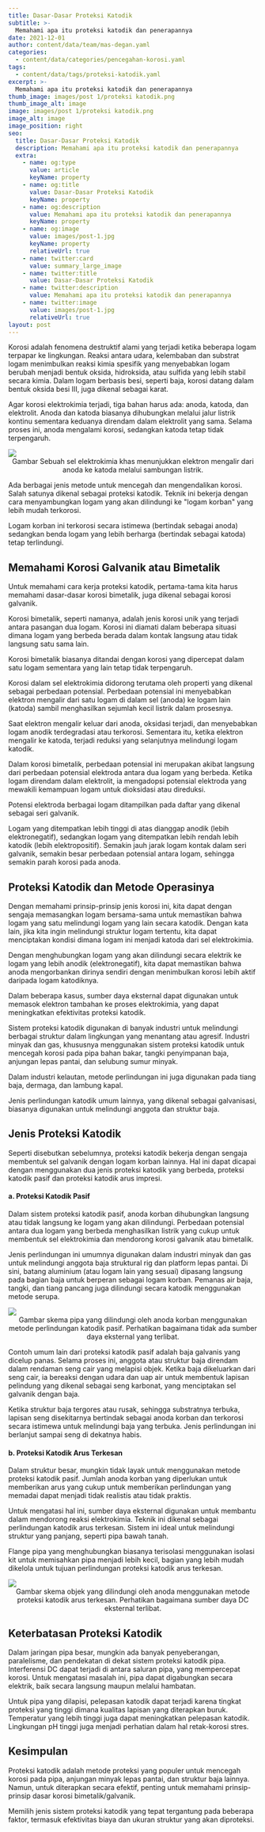 ```yaml
---
title: Dasar-Dasar Proteksi Katodik
subtitle: >-
  Memahami apa itu proteksi katodik dan penerapannya
date: 2021-12-01
author: content/data/team/mas-degan.yaml
categories:
  - content/data/categories/pencegahan-korosi.yaml
tags:
  - content/data/tags/proteksi-katodik.yaml
excerpt: >-
  Memahami apa itu proteksi katodik dan penerapannya
thumb_image: images/post 1/proteksi katodik.png
thumb_image_alt: image
image: images/post 1/proteksi katodik.png
image_alt: image
image_position: right
seo:
  title: Dasar-Dasar Proteksi Katodik
  description: Memahami apa itu proteksi katodik dan penerapannya
  extra:
    - name: og:type
      value: article
      keyName: property
    - name: og:title
      value: Dasar-Dasar Proteksi Katodik
      keyName: property
    - name: og:description
      value: Memahami apa itu proteksi katodik dan penerapannya
      keyName: property
    - name: og:image
      value: images/post-1.jpg
      keyName: property
      relativeUrl: true
    - name: twitter:card
      value: summary_large_image
    - name: twitter:title
      value: Dasar-Dasar Proteksi Katodik
    - name: twitter:description
      value: Memahami apa itu proteksi katodik dan penerapannya
    - name: twitter:image
      value: images/post-1.jpg
      relativeUrl: true
layout: post
---
```


Korosi adalah fenomena destruktif alami yang terjadi ketika beberapa logam terpapar ke lingkungan. Reaksi antara udara, kelembaban dan substrat logam menimbulkan reaksi kimia spesifik yang menyebabkan logam berubah menjadi bentuk oksida, hidroksida, atau sulfida yang lebih stabil secara kimia. Dalam logam berbasis besi, seperti baja, korosi datang dalam bentuk oksida besi III, juga dikenal sebagai karat.

Agar korosi elektrokimia terjadi, tiga bahan harus ada: anoda, katoda, dan elektrolit. Anoda dan katoda biasanya dihubungkan melalui jalur listrik kontinu sementara keduanya direndam dalam elektrolit yang sama. Selama proses ini, anoda mengalami korosi, sedangkan katoda tetap tidak terpengaruh. 

<img src="/images/post 1/proteksi katodik-1.png" align="center">

<div align="center">Gambar Sebuah sel elektrokimia khas menunjukkan elektron mengalir dari anoda ke katoda melalui sambungan listrik.</div>

Ada berbagai jenis metode untuk mencegah dan mengendalikan korosi. Salah satunya dikenal sebagai proteksi katodik. Teknik ini bekerja dengan cara menyambungkan logam yang akan dilindungi ke "logam korban" yang lebih mudah terkorosi. 

Logam korban ini terkorosi secara istimewa (bertindak sebagai anoda) sedangkan benda logam yang lebih berharga (bertindak sebagai katoda) tetap terlindungi. 

## Memahami Korosi Galvanik atau Bimetalik
Untuk memahami cara kerja proteksi katodik, pertama-tama kita harus memahami dasar-dasar korosi bimetalik, juga dikenal sebagai korosi galvanik. 

Korosi bimetalik, seperti namanya, adalah jenis korosi unik yang terjadi antara pasangan dua logam. Korosi ini diamati dalam beberapa situasi dimana logam yang berbeda berada dalam kontak langsung atau tidak langsung satu sama lain. 

Korosi bimetalik biasanya ditandai dengan korosi yang dipercepat dalam satu logam sementara yang lain tetap tidak terpengaruh. 

Korosi dalam sel elektrokimia didorong terutama oleh properti yang dikenal sebagai perbedaan potensial. Perbedaan potensial ini menyebabkan elektron mengalir dari satu logam di dalam sel (anoda) ke logam lain (katoda) sambil menghasilkan sejumlah kecil listrik dalam prosesnya. 

Saat elektron mengalir keluar dari anoda, oksidasi terjadi, dan menyebabkan logam anodik terdegradasi atau terkorosi. Sementara itu, ketika elektron mengalir ke katoda, terjadi reduksi yang selanjutnya melindungi logam katodik.

Dalam korosi bimetalik, perbedaan potensial ini merupakan akibat langsung dari perbedaan potensial elektroda antara dua logam yang berbeda. Ketika logam direndam dalam elektrolit, ia mengadopsi potensial elektroda yang mewakili kemampuan logam untuk dioksidasi atau direduksi. 

Potensi elektroda berbagai logam ditampilkan pada daftar yang dikenal sebagai seri galvanik. 

Logam yang ditempatkan lebih tinggi di atas dianggap anodik (lebih elektronegatif), sedangkan logam yang ditempatkan lebih rendah lebih katodik (lebih elektropositif). Semakin jauh jarak logam kontak dalam seri galvanik, semakin besar perbedaan potensial antara logam, sehingga semakin parah korosi pada anoda. 

## Proteksi Katodik dan Metode Operasinya
Dengan memahami prinsip-prinsip jenis korosi ini, kita dapat dengan sengaja memasangkan logam bersama-sama untuk memastikan bahwa logam yang satu melindungi logam yang lain secara katodik. Dengan kata lain, jika kita ingin melindungi struktur logam tertentu, kita dapat menciptakan kondisi dimana logam ini menjadi katoda dari sel elektrokimia.

Dengan menghubungkan logam yang akan dilindungi secara elektrik ke logam yang lebih anodik (elektronegatif), kita dapat memastikan bahwa anoda mengorbankan dirinya sendiri dengan menimbulkan korosi lebih aktif daripada logam katodiknya.

Dalam beberapa kasus, sumber daya eksternal dapat digunakan untuk memasok elektron tambahan ke proses elektrokimia, yang dapat meningkatkan efektivitas proteksi katodik. 

Sistem proteksi katodik digunakan di banyak industri untuk melindungi berbagai struktur dalam lingkungan yang menantang atau agresif. Industri minyak dan gas, khususnya menggunakan sistem proteksi katodik untuk mencegah korosi pada pipa bahan bakar, tangki penyimpanan baja, anjungan lepas pantai, dan selubung sumur minyak. 

Dalam industri kelautan, metode perlindungan ini juga digunakan pada tiang baja, dermaga, dan lambung kapal. 

Jenis perlindungan katodik umum lainnya, yang dikenal sebagai galvanisasi, biasanya digunakan untuk melindungi anggota dan struktur baja. 

## Jenis Proteksi Katodik
Seperti disebutkan sebelumnya, proteksi katodik bekerja dengan sengaja membentuk sel galvanik dengan logam korban lainnya. Hal ini dapat dicapai dengan menggunakan dua jenis proteksi katodik yang berbeda, proteksi katodik pasif dan proteksi katodik arus impresi. 

#### a. Proteksi Katodik Pasif 
Dalam sistem proteksi katodik pasif, anoda korban dihubungkan langsung atau tidak langsung ke logam yang akan dilindungi. Perbedaan potensial antara dua logam yang berbeda menghasilkan listrik yang cukup untuk membentuk sel elektrokimia dan mendorong korosi galvanik atau bimetalik. 

Jenis perlindungan ini umumnya digunakan dalam industri minyak dan gas untuk melindungi anggota baja struktural rig dan platform lepas pantai. Di sini, batang aluminium (atau logam lain yang sesuai) dipasang langsung pada bagian baja untuk berperan sebagai logam korban. Pemanas air baja, tangki, dan tiang pancang juga dilindungi secara katodik menggunakan metode serupa. 

<img src="/images/post 1/proteksi katodik-2.png" align="center">

<div align="center">Gambar skema pipa yang dilindungi oleh anoda korban menggunakan metode perlindungan katodik pasif. Perhatikan bagaimana tidak ada sumber daya eksternal yang terlibat.</div>

Contoh umum lain dari proteksi katodik pasif adalah baja galvanis yang dicelup panas. Selama proses ini, anggota atau struktur baja direndam dalam rendaman seng cair yang melapisi objek. Ketika baja dikeluarkan dari seng cair, ia bereaksi dengan udara dan uap air untuk membentuk lapisan pelindung yang dikenal sebagai seng karbonat, yang menciptakan sel galvanik dengan baja. 

Ketika struktur baja tergores atau rusak, sehingga substratnya terbuka, lapisan seng disekitarnya bertindak sebagai anoda korban dan terkorosi secara istimewa untuk melindungi baja yang terbuka. Jenis perlindungan ini berlanjut sampai seng di dekatnya habis.

#### b. Proteksi Katodik Arus Terkesan
Dalam struktur besar, mungkin tidak layak untuk menggunakan metode proteksi katodik pasif. Jumlah anoda korban yang diperlukan untuk memberikan arus yang cukup untuk memberikan perlindungan yang memadai dapat menjadi tidak realistis atau tidak praktis. 

Untuk mengatasi hal ini, sumber daya eksternal digunakan untuk membantu dalam mendorong reaksi elektrokimia. Teknik ini dikenal sebagai perlindungan katodik arus terkesan. Sistem ini ideal untuk melindungi struktur yang panjang, seperti pipa bawah tanah. 

Flange pipa yang menghubungkan biasanya terisolasi menggunakan isolasi kit untuk memisahkan pipa menjadi lebih kecil, bagian yang lebih mudah dikelola untuk tujuan perlindungan proteksi katodik arus terkesan. 

<img src="/images/post 1/proteksi katodik-3.png" align="center">

<div align="center">Gambar skema objek yang dilindungi oleh anoda menggunakan metode proteksi katodik arus terkesan. Perhatikan bagaimana sumber daya DC eksternal terlibat.</div>

## Keterbatasan Proteksi Katodik
Dalam jaringan pipa besar, mungkin ada banyak penyeberangan, paralelisme, dan pendekatan di dekat sistem proteksi katodik pipa. Interferensi DC dapat terjadi di antara saluran pipa, yang mempercepat korosi. Untuk mengatasi masalah ini, pipa dapat digabungkan secara elektrik, baik secara langsung maupun melalui hambatan. 

Untuk pipa yang dilapisi, pelepasan katodik dapat terjadi karena tingkat proteksi yang tinggi dimana kualitas lapisan yang diterapkan buruk. Temperatur yang lebih tinggi juga dapat meningkatkan pelepasan katodik. Lingkungan pH tinggi juga menjadi perhatian dalam hal retak-korosi stres.

## Kesimpulan 
Proteksi katodik adalah metode proteksi yang populer untuk mencegah korosi pada pipa, anjungan minyak lepas pantai, dan struktur baja lainnya. Namun, untuk diterapkan secara efektif, penting untuk memahami prinsip-prinsip dasar korosi bimetalik/galvanik. 

Memilih jenis sistem proteksi katodik yang tepat tergantung pada beberapa faktor, termasuk efektivitas biaya dan ukuran struktur yang akan diproteksi.
